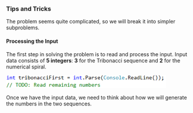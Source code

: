 ### Tips and Tricks

The problem seems quite complicated, so we will break it into simpler subproblems.

#### Processing the Input

The first step in solving the problem is to read and process the input. Input data consists of **5 integers**: **3** for the Tribonacci sequence and **2** for the numerical spiral.

![](/assets/chapter-9-images/01.Crossing-sequences-02.png)

Once we have the input data, we need to think about how we will generate the numbers in the two sequences.
